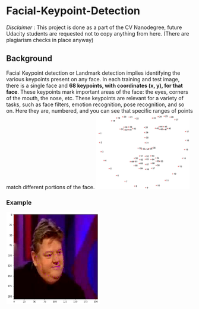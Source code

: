 # Facial-Keypoint-Detection
*Disclaimer* : This project is done as a part of the CV Nanodegree, future Udacity students are requested not to copy anything from here. (There are plagiarism checks in place anyway)

## Background
Facial Keypoint detection or Landmark detection implies identifying the various keypoints present on any face. In each training and test image, there is a single face and **68 keypoints, with coordinates (x, y), for that face**.  These keypoints mark important areas of the face: the eyes, corners of the mouth, the nose, etc. These keypoints are relevant for a variety of tasks, such as face filters, emotion recognition, pose recognition, and so on. Here they are, numbered, and you can see that specific ranges of points match different portions of the face.
<img src='images/landmarks_numbered.jpg' width=50% height=50%/>

### Example
<img src='images/index.png' width=50% height=50%/>

